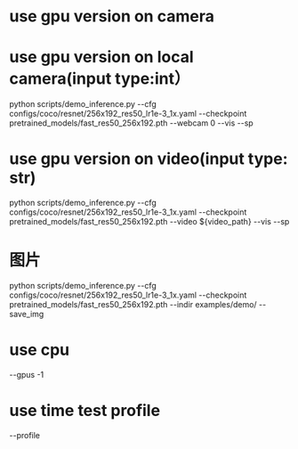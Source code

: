 # use gpu version on camera


# use gpu version on local camera(input type:int）
python scripts/demo_inference.py --cfg configs/coco/resnet/256x192_res50_lr1e-3_1x.yaml --checkpoint pretrained_models/fast_res50_256x192.pth --webcam 0 --vis --sp

# use gpu version on video(input type: str)
python scripts/demo_inference.py --cfg configs/coco/resnet/256x192_res50_lr1e-3_1x.yaml --checkpoint pretrained_models/fast_res50_256x192.pth --video ${video_path} --vis --sp

# 图片
python scripts/demo_inference.py --cfg configs/coco/resnet/256x192_res50_lr1e-3_1x.yaml --checkpoint pretrained_models/fast_res50_256x192.pth --indir examples/demo/ --save_img 


# use cpu 
--gpus -1

# use time test profile
--profile